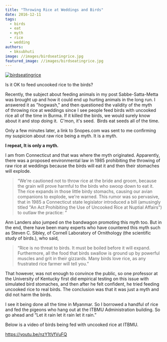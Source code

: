 ```yaml
---
title: "Throwing Rice at Weddings and Birds"
date: 2016-12-11
tags: 
  - birds
  - eat
  - myth
  - rice
  - wedding
authors: 
  - bksubhuti
image: //images/birdseatingrice.jpg
featured_image: //images/birdseatingrice.jpg
---
```


[![birdseatingrice](assets/images/birdseatingrice.jpg)](https://subhuti.withmetta.net/wp-content/uploads/2016/12/birdseatingrice.jpg)

Is it OK to feed uncooked rice to the birds?

Recently, the subject about feeding animals in my post Sabbe-Satta-Metta was brought up and how it could end up hurting animals in the long run. I answered it as "hogwash," and then questioned the validity of the myth of throwing rice at weddings since I see people feed birds with uncooked rice all of the time in Burma. If it killed the birds, we would surely know about it and stop doing it.  C'mon, it's seed.  Birds eat seeds all of the time.

Only a few minutes later, a link to Snopes.com was sent to me confirming my suspicion about raw rice being a myth. It is a myth.

**I repeat, It is only a myth.**

I am from Connecticut and that was where the myth originated. Apparently, there was a proposed environmental law in 1985 prohibiting the throwing of raw rice at weddings because the birds will eat it and then their stomaches will explode.

> “We're cautioned not to throw rice at the bride and groom, because the grain will prove harmful to the birds who swoop down to eat it. The rice expands in those little birdy stomachs, causing our avian companions to explode, we're warned. This rumor was so pervasive, that in 1985 a Connecticut state legislator introduced a bill (amusingly titled "An Act Prohibiting the Use of Uncooked Rice at Nuptial Affairs") to outlaw the practice: “

Ann Landers also jumped on the bandwagon promoting this myth too. But in the end, there have been many experts who have countered this myth such as Steven C. Sibley, of Cornell Laboratory of Ornithology (the scientific study of birds.), who said,

> “Rice is no threat to birds. It must be boiled before it will expand. Furthermore, all the food that birds swallow is ground up by powerful muscles and grit in their gizzards. Many birds love rice, as any frustrated rice farmer will tell you.”

That however, was not enough to convince the public, so one professor at the University of Kentucky first did empirical testing on this issue with simulated bird stomaches, and then after he felt confident, he tried feeding uncooked rice to real birds. The conclusion was that it was just a myth and did not harm the birds.

I see it being done all the time in Myanmar. So I borrowed a handful of rice and fed the pigeons who hang out at the ITBMU Administration building. So go ahead and “Let it rain let it rain let it rain.”

Below is a video of birds being fed with uncooked rice at ITBMU.

https://youtu.be/nzY1tVfVuFQ